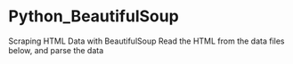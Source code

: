 # Python_BeautifulSoup
Scraping HTML Data with BeautifulSoup
Read the HTML from the data files below, and parse the data
